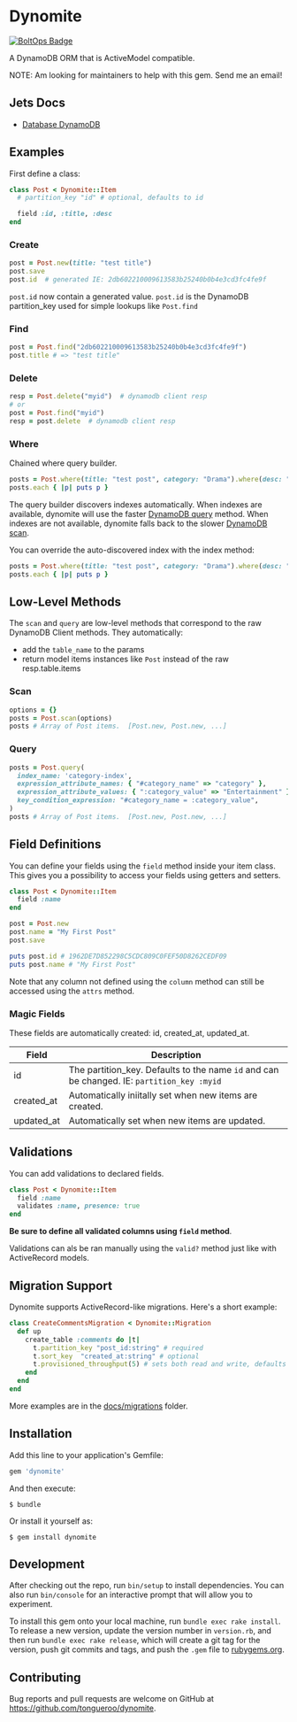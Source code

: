 # Dynomite

[![BoltOps Badge](https://img.boltops.com/boltops/badges/boltops-badge.png)](https://www.boltops.com)

A DynamoDB ORM that is ActiveModel compatible.

NOTE: Am looking for maintainers to help with this gem. Send me an email!

## Jets Docs

* [Database DynamoDB](https://rubyonjets.com/docs/database/dynamodb/)

## Examples

First define a class:

```ruby
class Post < Dynomite::Item
  # partition_key "id" # optional, defaults to id

  field :id, :title, :desc
end
```

### Create

```ruby
post = Post.new(title: "test title")
post.save
post.id  # generated IE: 2db602210009613583b25240b0b4e3cd3fc4fe9f
```

`post.id` now contain a generated value.  `post.id` is the DynamoDB partition_key used for simple lookups like `Post.find`

### Find

```ruby
post = Post.find("2db602210009613583b25240b0b4e3cd3fc4fe9f")
post.title # => "test title"
```

### Delete

```ruby
resp = Post.delete("myid")  # dynamodb client resp
# or
post = Post.find("myid")
resp = post.delete  # dynamodb client resp
```

### Where

Chained where query builder.

```ruby
posts = Post.where(title: "test post", category: "Drama").where(desc: "test desc")
posts.each { |p| puts p }
```

The query builder discovers indexes automatically. When indexes are available, dynomite will use the faster [DynamoDB query](https://docs.aws.amazon.com/sdk-for-ruby/v3/api/Aws/DynamoDB/Client.html#query-instance_method) method. When indexes are not available, dynomite falls back to the slower [DynamoDB scan](https://docs.aws.amazon.com/sdk-for-ruby/v3/api/Aws/DynamoDB/Client.html#scan-instance_method).

You can override the auto-discovered index with the index method:

```ruby
posts = Post.where(title: "test post", category: "Drama").where(desc: "test desc").index(name: "my-index", partition_key: "hash_key", sort_key: "range_key")
posts.each { |p| puts p }
```

## Low-Level Methods

The `scan` and `query` are low-level methods that correspond to the raw DynamoDB Client methods. They automatically:

* add the `table_name` to the params
* return model items instances like `Post` instead of the raw resp.table.items

### Scan

```ruby
options = {}
posts = Post.scan(options)
posts # Array of Post items.  [Post.new, Post.new, ...]
```

### Query

```ruby
posts = Post.query(
  index_name: 'category-index',
  expression_attribute_names: { "#category_name" => "category" },
  expression_attribute_values: { ":category_value" => "Entertainment" },
  key_condition_expression: "#category_name = :category_value",
)
posts # Array of Post items.  [Post.new, Post.new, ...]
```

## Field Definitions

You can define your fields using the `field` method inside your item class. This gives you a possibility to access your fields using getters and setters.

```ruby
class Post < Dynomite::Item
  field :name
end

post = Post.new
post.name = "My First Post"
post.save

puts post.id # 1962DE7D852298C5CDC809C0FEF50D8262CEDF09
puts post.name # "My First Post"
```

Note that any column not defined using the `column` method can still be accessed using the `attrs`
method.

### Magic Fields

These fields are automatically created: id, created_at, updated_at.

Field | Description
--- | ---
id | The partition_key. Defaults to the name `id` and can be changed. IE: `partition_key :myid`
created_at | Automatically iniitally set when new items are created.
updated_at | Automatically set when new items are updated.

## Validations

You can add validations to declared fields.

```ruby
class Post < Dynomite::Item
  field :name
  validates :name, presence: true
end
```

**Be sure to define all validated columns using `field` method**.

Validations can als be ran manually using the `valid?` method just like with ActiveRecord models.

## Migration Support

Dynomite supports ActiveRecord-like migrations.  Here's a short example:

```ruby
class CreateCommentsMigration < Dynomite::Migration
  def up
    create_table :comments do |t|
      t.partition_key "post_id:string" # required
      t.sort_key  "created_at:string" # optional
      t.provisioned_throughput(5) # sets both read and write, defaults to 5 when not set
    end
  end
end
```

More examples are in the [docs/migrations](docs/migrations) folder.

## Installation

Add this line to your application's Gemfile:

```ruby
gem 'dynomite'
```

And then execute:

    $ bundle

Or install it yourself as:

    $ gem install dynomite

## Development

After checking out the repo, run `bin/setup` to install dependencies. You can also run `bin/console` for an interactive prompt that will allow you to experiment.

To install this gem onto your local machine, run `bundle exec rake install`. To release a new version, update the version number in `version.rb`, and then run `bundle exec rake release`, which will create a git tag for the version, push git commits and tags, and push the `.gem` file to [rubygems.org](https://rubygems.org).

## Contributing

Bug reports and pull requests are welcome on GitHub at https://github.com/tongueroo/dynomite.
